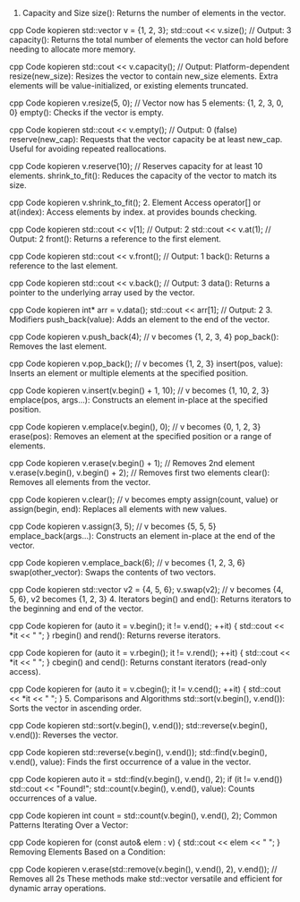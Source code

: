 1. Capacity and Size
size(): Returns the number of elements in the vector.

cpp
Code kopieren
std::vector<int> v = {1, 2, 3};
std::cout << v.size(); // Output: 3
capacity(): Returns the total number of elements the vector can hold before needing to allocate more memory.

cpp
Code kopieren
std::cout << v.capacity(); // Output: Platform-dependent
resize(new_size): Resizes the vector to contain new_size elements. Extra elements will be value-initialized, or existing elements truncated.

cpp
Code kopieren
v.resize(5, 0); // Vector now has 5 elements: {1, 2, 3, 0, 0}
empty(): Checks if the vector is empty.

cpp
Code kopieren
std::cout << v.empty(); // Output: 0 (false)
reserve(new_cap): Requests that the vector capacity be at least new_cap. Useful for avoiding repeated reallocations.

cpp
Code kopieren
v.reserve(10); // Reserves capacity for at least 10 elements.
shrink_to_fit(): Reduces the capacity of the vector to match its size.

cpp
Code kopieren
v.shrink_to_fit();
2. Element Access
operator[] or at(index): Access elements by index. at provides bounds checking.

cpp
Code kopieren
std::cout << v[1];      // Output: 2
std::cout << v.at(1);   // Output: 2
front(): Returns a reference to the first element.

cpp
Code kopieren
std::cout << v.front(); // Output: 1
back(): Returns a reference to the last element.

cpp
Code kopieren
std::cout << v.back();  // Output: 3
data(): Returns a pointer to the underlying array used by the vector.

cpp
Code kopieren
int* arr = v.data();
std::cout << arr[1];    // Output: 2
3. Modifiers
push_back(value): Adds an element to the end of the vector.

cpp
Code kopieren
v.push_back(4); // v becomes {1, 2, 3, 4}
pop_back(): Removes the last element.

cpp
Code kopieren
v.pop_back();   // v becomes {1, 2, 3}
insert(pos, value): Inserts an element or multiple elements at the specified position.

cpp
Code kopieren
v.insert(v.begin() + 1, 10); // v becomes {1, 10, 2, 3}
emplace(pos, args...): Constructs an element in-place at the specified position.

cpp
Code kopieren
v.emplace(v.begin(), 0); // v becomes {0, 1, 2, 3}
erase(pos): Removes an element at the specified position or a range of elements.

cpp
Code kopieren
v.erase(v.begin() + 1);  // Removes 2nd element
v.erase(v.begin(), v.begin() + 2); // Removes first two elements
clear(): Removes all elements from the vector.

cpp
Code kopieren
v.clear(); // v becomes empty
assign(count, value) or assign(begin, end): Replaces all elements with new values.

cpp
Code kopieren
v.assign(3, 5); // v becomes {5, 5, 5}
emplace_back(args...): Constructs an element in-place at the end of the vector.

cpp
Code kopieren
v.emplace_back(6); // v becomes {1, 2, 3, 6}
swap(other_vector): Swaps the contents of two vectors.

cpp
Code kopieren
std::vector<int> v2 = {4, 5, 6};
v.swap(v2); // v becomes {4, 5, 6}, v2 becomes {1, 2, 3}
4. Iterators
begin() and end(): Returns iterators to the beginning and end of the vector.

cpp
Code kopieren
for (auto it = v.begin(); it != v.end(); ++it) {
    std::cout << *it << " ";
}
rbegin() and rend(): Returns reverse iterators.

cpp
Code kopieren
for (auto it = v.rbegin(); it != v.rend(); ++it) {
    std::cout << *it << " ";
}
cbegin() and cend(): Returns constant iterators (read-only access).

cpp
Code kopieren
for (auto it = v.cbegin(); it != v.cend(); ++it) {
    std::cout << *it << " ";
}
5. Comparisons and Algorithms
std::sort(v.begin(), v.end()): Sorts the vector in ascending order.

cpp
Code kopieren
std::sort(v.begin(), v.end());
std::reverse(v.begin(), v.end()): Reverses the vector.

cpp
Code kopieren
std::reverse(v.begin(), v.end());
std::find(v.begin(), v.end(), value): Finds the first occurrence of a value in the vector.

cpp
Code kopieren
auto it = std::find(v.begin(), v.end(), 2);
if (it != v.end()) std::cout << "Found!";
std::count(v.begin(), v.end(), value): Counts occurrences of a value.

cpp
Code kopieren
int count = std::count(v.begin(), v.end(), 2);
Common Patterns
Iterating Over a Vector:

cpp
Code kopieren
for (const auto& elem : v) {
    std::cout << elem << " ";
}
Removing Elements Based on a Condition:

cpp
Code kopieren
v.erase(std::remove(v.begin(), v.end(), 2), v.end()); // Removes all 2s
These methods make std::vector versatile and efficient for dynamic array operations.